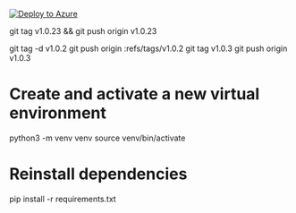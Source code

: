 
[![Deploy to Azure](https://aka.ms/deploytoazurebutton)](https://portal.azure.com/#create/Microsoft.Template/uri/https%3A%2F%2Fraw.githubusercontent.com%2Fsundeep-dayalan%2FMONET%2Fmain%2Fdeployments%2Fazure%2Fazuredeploy.json)


git tag v1.0.23 && git push origin v1.0.23




git tag -d v1.0.2
git push origin :refs/tags/v1.0.2
git tag v1.0.3
git push origin v1.0.3


# Create and activate a new virtual environment
python3 -m venv venv
source venv/bin/activate

# Reinstall dependencies
pip install -r requirements.txt
